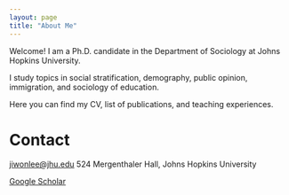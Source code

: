 ```yaml
---
layout: page
title: "About Me"
---
```


Welcome! I am a Ph.D. candidate in the Department of Sociology at Johns Hopkins University. <br>

I study topics in  social stratification, demography, public opinion, immigration, and sociology of education. 

Here you can find my CV, list of publications, and teaching experiences. 


# Contact
<jiwonlee@jhu.edu>
524 Mergenthaler Hall, Johns Hopkins University

[Google Scholar](https://https://scholar.google.com/citations?user=nszIX_sAAAAJ&hl=en)

